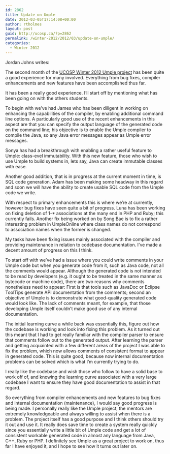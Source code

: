```yaml
---
id: 2862
title: Update on Umple
date: 2012-03-05T17:14:08+00:00
author: rtholmes
layout: post
guid: http://ucosp.ca/?p=2862
permalink: /winter-2012/2012/03/update-on-umple/
categories:
  - Winter 2012
---
```

Jordan Johns writes:

The second month of the [UCOSP Winter 2012 Umple project](https://code.google.com/p/umple/wiki/UCOSP) has been quite a good experience for many involved. Everything from bug fixes, compiler enhancements and new features have been accomplished thus far.

It has been a really good experience. I&#8217;ll start off by mentioning what has been going on with the others students.

To begin with we&#8217;ve had James who has been diligent in working on enhancing the capabilities of the compiler, by enabling additional command line options. A particularly good use of the recent enhancements in this aspect are that you can specify the output language of the generated code on the command line; his objective is to enable the Umple compiler to compile the Java, so any Java error messages appear as Umple error messages.

Sonya has had a breakthrough with enabling a rather useful feature to Umple: class-evel immutability. With this new feature, those who wish to use Umple to build systems in, lets say, Java can create immutable classes with ease.

Another good addition, that is in progress at the current moment in time, is SQL code generation. Adam has been making some headway in this regard and soon we will have the ability to create usable SQL code from the Umple code we write.

With respect to primary enhancements this is where we&#8217;re at currently, however bug fixes have seen quite a bit of progress. Luna has been working on fixing deletion of 1-* associations at the many end in PHP and Ruby; this currently fails. Another fix being worked on by Song Bae is to fix a rather interesting problem in UmpleOnline where class names do not correspond to association names when the former is changed. 

My tasks have been fixing issues mainly associated with the compiler and providing maintenance in relation to codebase documentation. I&#8217;ve made a decent amount of progress on this I think.

To start off with we&#8217;ve had a issue where you could write comments in your Umple code but when you generate code from it, such as Java code, not all the comments would appear. Although the generated code is not intended to be read by developers (e.g. it ought to be treated in the same manner as bytecode or machine code), there are two reasons why comments nonetheless need to appear: First is that tools such as JavaDoc or Eclipse ToolTips generate API documentation from the comments; second an objective of Umple is to demonstrate what good-quality generated code would look like. The lack of comments meant, for example, that those developing Umple itself couldn&#8217;t make good use of any internal documentation.

The initial learning curve a while back was essentially this, figure out how the codebase is working and look into fixing this problem. As it turned out this meant that I had to get really familiar with the compiler parser to ensure that comments follow out to the generated output. After learning the parser and getting acquainted with a few different areas of the project I was able to fix the problem, which now allows comments of consistent format to appear in generated code. This is quite good, because now internal documentation problems can be solved which is what I&#8217;m currently trying to do.

I really like the codebase and wish those who follow to have a solid base to work off of, and knowing the learning curve associated with a very large codebase I want to ensure they have good documentation to assist in that regard.

So everything from compiler enhancements and new features to bug fixes and internal documentation (maintenance), I would say good progress is being made. I personally really like the Umple project, the mentors are extremely knowledgeable and always willing to assist when there is a problem. The project itself has a good purpose and I think others should try it out and use it. It really does save time to create a system really quickly since you essentially write a little bit of Umple code and get a lot of consistent workable generated code in almost any language from Java, C++, Ruby or PHP. I definitely see Umple as a great project to work on, thus far I have enjoyed it, and I hope to see how it turns out later on.